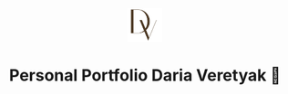 <p align="center" dir="auto">
  <a target="_blank" rel="noopener noreferrer" href="https://dariaveretyak.github.io/portfolio/"><img src="img/logo.png" width="60" height="60" alt="Logo" style="max-width: 100%;"></a>
</p>
<h1 tabindex="-1" class="heading-element" dir="auto"align="center" >Personal Portfolio Daria Veretyak 👋</h1>
